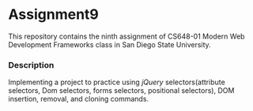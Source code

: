# Assignment9
 
This repository contains the ninth assignment of CS648-01 Modern Web Development Frameworks class in San Diego State University.

 ### **Description**
 Implementing a project to practice using  _jQuery_ selectors(attribute selectors, Dom selectors, forms selectors, positional selectors), DOM insertion, removal, and cloning commands.